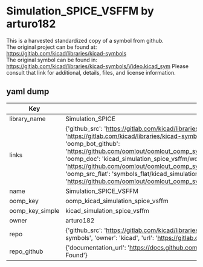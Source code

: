 # Simulation_SPICE_VSFFM by arturo182  
This is a harvested standardized copy of a symbol from github.  
The original project can be found at:  
https://gitlab.com/kicad/libraries/kicad-symbols  
The original symbol can be found in:
https://gitlab.com/kicad/libraries/kicad-symbols/Video.kicad_sym
Please consult that link for additional, details, files, and license information.  
## yaml dump  
| Key | Value |  
| --- | --- |  
| library_name | Simulation_SPICE |  
| links | {'github_src': 'https://gitlab.com/kicad/libraries/kicad-symbols/Video.kicad_sym', 'github_src_repo': 'https://gitlab.com/kicad/libraries/kicad-symbols', 'oomp_bot': 'kicad_simulation_spice_vsffm/working', 'oomp_bot_github': 'https://github.com/oomlout/oomlout_oomp_symbol_bot/tree/main/kicad_simulation_spice_vsffm/working', 'oomp_doc': 'kicad_simulation_spice_vsffm/working', 'oomp_doc_github': 'https://github.com/oomlout/oomlout_oomp_symbol_doc/tree/main/kicad_simulation_spice_vsffm/working', 'oomp_src_flat': 'symbols_flat/kicad_simulation_spice_vsffm/working', 'oomp_src_flat_github': 'https://github.com/oomlout/oomlout_oomp_symbol_src/tree/main/kicad_simulation_spice_vsffm/working'} |  
| name | Simulation_SPICE_VSFFM |  
| oomp_key | oomp_kicad_simulation_spice_vsffm |  
| oomp_key_simple | kicad_simulation_spice_vsffm |  
| owner | arturo182 |  
| repo | {'github_src': 'https://gitlab.com/kicad/libraries/kicad-symbols/Video.kicad_sym', 'name': 'libraries/kicad-symbols', 'owner': 'kicad', 'url': 'https://gitlab.com/kicad/libraries/kicad-symbols'} |  
| repo_github | {'documentation_url': 'https://docs.github.com/rest/repos/repos#get-a-repository', 'message': 'Not Found'} |  

